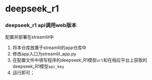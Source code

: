 # deepseek_r1
### deepseek_r1  api调用web版本





配置并部署在streamlit中

1. 将本仓库放置于streamlit的app仓库中
2. 修改app入口为streamlit_app.py
3. 在配置文件中填写程序的deepseek_R1模型`url`和在相应平台上获取的deepseek_R1模型`api_key`
4. 运行即可；
